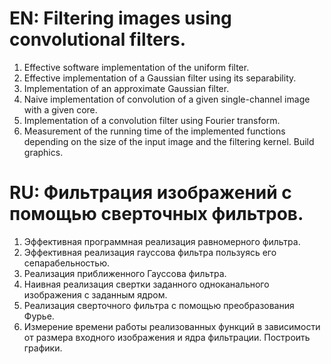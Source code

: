 # EN: Filtering images using convolutional filters.
1. Effective software implementation of the uniform filter.
2. Effective implementation of a Gaussian filter using its separability.
3. Implementation of an approximate Gaussian filter.
4. Naive implementation of convolution of a given single-channel image with a given core.
5. Implementation of a convolution filter using Fourier transform.
6. Measurement of the running time of the implemented functions depending on the size of the input image and the filtering kernel. Build graphics.



# RU: Фильтрация изображений с помощью сверточных фильтров.
1.	Эффективная программная реализация равномерного фильтра.
2.	Эффективная реализация гауссова фильтра пользуясь его сепарабельностью.
3.  Реализация приближенного Гауссова фильтра.
4.	Наивная реализация свертки заданного одноканального изображения с заданным ядром.
5.	Реализация сверточного фильтра с помощью преобразования Фурье. 
6.	Измерение времени работы реализованных функций в зависимости от размера входного изображения и ядра фильтрации. Построить графики.
